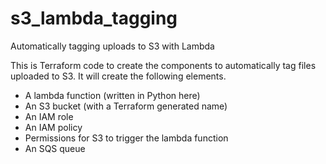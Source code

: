 # s3_lambda_tagging
Automatically tagging uploads to S3 with Lambda

This is Terraform code to create the components to automatically tag files uploaded to S3. It will create the following elements.

* A lambda function (written in Python here)
* An S3 bucket (with a Terraform generated name)
* An IAM role
* An IAM policy
* Permissions for S3 to trigger the lambda function
* An SQS queue
